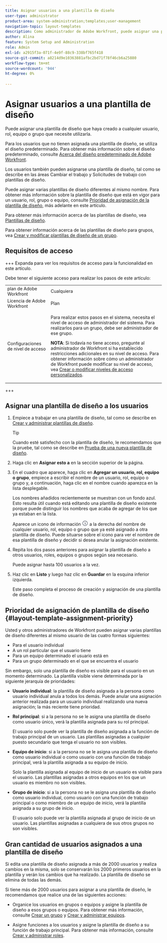 ```yaml
---
title: Asignar usuarios a una plantilla de diseño
user-type: administrator
product-area: system-administration;templates;user-management
navigation-topic: layout-templates
description: Como administrador de Adobe Workfront, puede asignar una plantilla de diseño que haya creado a cualquier usuario, función de trabajo, equipo o grupo que necesite utilizarla.
author: Alina
feature: System Setup and Administration
role: Admin
exl-id: a2915f3a-071f-4e9f-88c9-338bf765f418
source-git-commit: a8214d9e10363881afbc2bd71f78f46cb6a25880
workflow-type: tm+mt
source-wordcount: '944'
ht-degree: 0%

---
```


# Asignar usuarios a una plantilla de diseño

Puede asignar una plantilla de diseño que haya creado a cualquier usuario, rol, equipo o grupo que necesite utilizarla.

Para los usuarios que no tienen asignada una plantilla de diseño, se utiliza el diseño predeterminado. Para obtener más información sobre el diseño predeterminado, consulte [Acerca del diseño predeterminado de Adobe Workfront](../../../administration-and-setup/customize-workfront/use-layout-templates/about-the-default-wf-layout.md).

Los usuarios también pueden asignarse una plantilla de diseño, tal como se describe en las áreas Cambiar el trabajo y Solicitudes de trabajo con plantillas de diseño.

Puede asignar varias plantillas de diseño diferentes al mismo nombre. Para obtener más información sobre la plantilla de diseño que está en vigor para un usuario, rol, grupo o equipo, consulte [Prioridad de asignación de la plantilla de diseño](#layout-template-assignment-priority), más adelante en este artículo.

Para obtener más información acerca de las plantillas de diseño, vea [Plantillas de diseño](../../../administration-and-setup/customize-workfront/use-layout-templates/use-layout-templates-customize-ui.md).

Para obtener información acerca de las plantillas de diseño para grupos, vea [Crear y modificar plantillas de diseño de un grupo](../../../administration-and-setup/manage-groups/work-with-group-objects/create-and-modify-a-groups-layout-templates.md).

## Requisitos de acceso

+++ Expanda para ver los requisitos de acceso para la funcionalidad en este artículo.

Debe tener el siguiente acceso para realizar los pasos de este artículo:

<table style="table-layout:auto"> 
 <col> 
 <col> 
 <tbody> 
  <tr> 
   <td role="rowheader">plan de Adobe Workfront</td> 
   <td>Cualquiera</td> 
  </tr> 
  <tr> 
   <td role="rowheader">Licencia de Adobe Workfront</td> 
   <td>Plan</td> 
  </tr> 
  <tr> 
   <td role="rowheader">Configuraciones de nivel de acceso</td> 
   <td> <p>Para realizar estos pasos en el sistema, necesita el nivel de acceso de administrador del sistema.
Para realizarlos para un grupo, debe ser administrador de ese grupo.</p> <p><b>NOTA</b>: Si todavía no tiene acceso, pregunte al administrador de Workfront si ha establecido restricciones adicionales en su nivel de acceso. Para obtener información sobre cómo un administrador de Workfront puede modificar su nivel de acceso, vea <a href="../../../administration-and-setup/add-users/configure-and-grant-access/create-modify-access-levels.md" class="MCXref xref">Crear o modificar niveles de acceso personalizados</a>.</p> </td> 
  </tr> 
 </tbody> 
</table>

+++

## Asignar una plantilla de diseño a los usuarios

1. Empiece a trabajar en una plantilla de diseño, tal como se describe en [Crear y administrar plantillas de diseño](../../../administration-and-setup/customize-workfront/use-layout-templates/create-and-manage-layout-templates.md).

   >[!TIP]
   >
   >Cuando esté satisfecho con la plantilla de diseño, le recomendamos que la pruebe, tal como se describe en [Prueba de una nueva plantilla de diseño](../../../administration-and-setup/customize-workfront/use-layout-templates/test-a-layout-template.md).

1. Haga clic en **Asignar esto a** en la sección superior de la página.
1. En el cuadro que aparece, haga clic en **Agregar un usuario, rol, equipo o grupo**, empiece a escribir el nombre de un usuario, rol, equipo o grupo y, a continuación, haga clic en el nombre cuando aparezca en la lista desplegable.

   Los nombres añadidos recientemente se muestran con un fondo azul. Esto resulta útil cuando está editando una plantilla de diseño existente porque puede distinguir los nombres que acaba de agregar de los que ya estaban en la lista.

   Aparece un icono de información ![](assets/info-icon.png) a la derecha del nombre de cualquier usuario, rol, equipo o grupo que ya esté asignado a otra plantilla de diseño. Puede situarse sobre el icono para ver el nombre de esa plantilla de diseño y decidir si desea anular la asignación existente.

1. Repita los dos pasos anteriores para asignar la plantilla de diseño a otros usuarios, roles, equipos o grupos según sea necesario.

   Puede asignar hasta 100 usuarios a la vez.

1. Haz clic en **Listo** y luego haz clic en **Guardar** en la esquina inferior izquierda.

   Este paso completa el proceso de creación y asignación de una plantilla de diseño.

## Prioridad de asignación de plantilla de diseño {#layout-template-assignment-priority}

Usted y otros administradores de Workfront pueden asignar varias plantillas de diseño diferentes al mismo usuario de las cuatro formas siguientes:

* Para el usuario individual
* A un rol particular que el usuario tiene
* Para un equipo determinado el usuario está en
* Para un grupo determinado en el que se encuentra el usuario

Sin embargo, solo una plantilla de diseño es visible para el usuario en un momento determinado. La plantilla visible viene determinada por la siguiente jerarquía de prioridades:

* **Usuario individual**: la plantilla de diseño asignada a la persona como usuario individual anula a todos los demás. Puede anular una asignación anterior realizada para un usuario individual realizando una nueva asignación; la más reciente tiene prioridad.
* **Rol principal**: si a la persona no se le asigna una plantilla de diseño como usuario único, verá la plantilla asignada para su rol principal.

  El usuario solo puede ver la plantilla de diseño asignada a la función de trabajo principal de un usuario. Las plantillas asignadas a cualquier puesto secundario que tenga el usuario no son visibles.

* **Equipo de inicio**: si a la persona no se le asigna una plantilla de diseño como usuario individual o como usuario con una función de trabajo principal, verá la plantilla asignada a su equipo de inicio.

  Solo la plantilla asignada al equipo de inicio de un usuario es visible para el usuario. Las plantillas asignadas a otros equipos en los que un usuario es miembro no son visibles.

* **Grupo de inicio**: si a la persona no se le asigna una plantilla de diseño como usuario individual, como usuario con una función de trabajo principal o como miembro de un equipo de inicio, verá la plantilla asignada a su grupo de inicio.

  El usuario solo puede ver la plantilla asignada al grupo de inicio de un usuario. Las plantillas asignadas a cualquiera de sus otros grupos no son visibles.

## Gran cantidad de usuarios asignados a una plantilla de diseño

Si edita una plantilla de diseño asignada a más de 2000 usuarios y realiza cambios en la misma, solo se conservarán los 2000 primeros usuarios en la plantilla y verán los cambios que ha realizado. La plantilla de diseño se elimina de todas las demás.

Si tiene más de 2000 usuarios para asignar a una plantilla de diseño, le recomendamos que realice una de las siguientes acciones:

* Organice los usuarios en grupos o equipos y asigne la plantilla de diseño a esos grupos o equipos. Para obtener más información, consulte [Crear un grupo](../../../administration-and-setup/manage-groups/create-and-manage-groups/create-a-group.md) y [Crear y administrar equipos](../../../people-teams-and-groups/create-and-manage-teams/create-and-mange-teams.md).

* Asigne funciones a los usuarios y asigne la plantilla de diseño a su función de trabajo principal. Para obtener más información, consulte [Crear y administrar roles](../../../administration-and-setup/set-up-workfront/organizational-setup/create-manage-job-roles.md).

